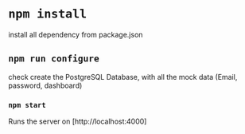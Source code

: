 # `npm install`
install all dependency from package.json

## `npm run configure`
check 
create the PostgreSQL Database, with all the mock data (Email, password, dashboard)

### `npm start`

Runs the server on [http://localhost:4000]

